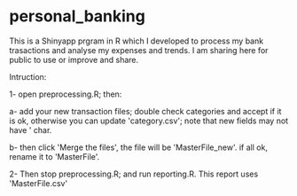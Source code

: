 # personal_banking

This is a Shinyapp prgram in R which I developed to process my bank trasactions and analyse my expenses and trends. I am sharing here for public to use or improve and share. 

Intruction:

1- open preprocessing.R; then: 

  a- add your new transaction files; double check categories and accept if it is ok, otherwise you can update 'category.csv'; note that new fields may not have \' char.
  
  b- then click 'Merge the files', the file will be 'MasterFile_new'. if all ok, rename it to 'MasterFile'.
  
2- Then stop preprocessing.R; and run reporting.R. This report uses 'MasterFile.csv'
